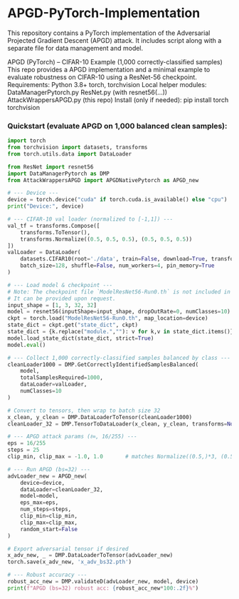 # APGD-PyTorch-Implementation
This repository contains a PyTorch implementation of the Adversarial Projected Gradient Descent (APGD) attack.  It includes script along with a separate file for data management and model.

APGD (PyTorch) – CIFAR-10 Example (1,000 correctly-classified samples) 
This repo provides a APGD implementation and a minimal example to evaluate robustness on CIFAR-10 using a ResNet-56 checkpoint.
Requirements: 
Python 3.8+ 
torch, torchvision 
Local helper modules: 
DataManagerPytorch.py 
ResNet.py (with resnet56(...)) 
AttackWrappersAPGD.py (this repo) 
Install (only if needed): pip install torch torchvision 

### Quickstart (evaluate APGD on 1,000 balanced clean samples):

```python
import torch
from torchvision import datasets, transforms
from torch.utils.data import DataLoader

from ResNet import resnet56
import DataManagerPytorch as DMP
from AttackWrappersAPGD import APGDNativePytorch as APGD_new

# --- Device ---
device = torch.device("cuda" if torch.cuda.is_available() else "cpu")
print("Device:", device)

# --- CIFAR-10 val loader (normalized to [-1,1]) ---
val_tf = transforms.Compose([
    transforms.ToTensor(),
    transforms.Normalize((0.5, 0.5, 0.5), (0.5, 0.5, 0.5))
])
valLoader = DataLoader(
    datasets.CIFAR10(root='./data', train=False, download=True, transform=val_tf),
    batch_size=128, shuffle=False, num_workers=4, pin_memory=True
)

# --- Load model & checkpoint ---
# Note: The checkpoint file `ModelResNet56-Run0.th` is not included in this repository.
# It can be provided upon request.
input_shape = [1, 3, 32, 32]
model = resnet56(inputShape=input_shape, dropOutRate=0, numClasses=10).to(device)
ckpt = torch.load("ModelResNet56-Run0.th", map_location=device)
state_dict = ckpt.get("state_dict", ckpt)
state_dict = {k.replace("module.",""): v for k,v in state_dict.items()}
model.load_state_dict(state_dict, strict=True)
model.eval()

# --- Collect 1,000 correctly-classified samples balanced by class ---
cleanLoader1000 = DMP.GetCorrectlyIdentifiedSamplesBalanced(
    model,
    totalSamplesRequired=1000,
    dataLoader=valLoader,
    numClasses=10
)

# Convert to tensors, then wrap to batch size 32
x_clean, y_clean = DMP.DataLoaderToTensor(cleanLoader1000)
cleanLoader_32 = DMP.TensorToDataLoader(x_clean, y_clean, transforms=None, batchSize=32, randomizer=None)

# --- APGD attack params (ℓ∞, 16/255) ---
eps = 16/255
steps = 25
clip_min, clip_max = -1.0, 1.0       # matches Normalize((0.5,)*3, (0.5,)*3)

# --- Run APGD (bs=32) ---
advLoader_new = APGD_new(
    device=device,
    dataLoader=cleanLoader_32,
    model=model,
    eps_max=eps,
    num_steps=steps,
    clip_min=clip_min,
    clip_max=clip_max,
    random_start=False
)

# Export adversarial tensor if desired
x_adv_new, _ = DMP.DataLoaderToTensor(advLoader_new)
torch.save(x_adv_new, 'x_adv_bs32.pth')

# --- Robust accuracy ---
robust_acc_new = DMP.validateD(advLoader_new, model, device)
print(f"APGD (bs=32) robust acc: {robust_acc_new*100:.2f}%")

